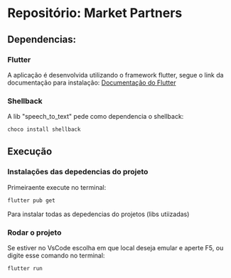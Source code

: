 # Repositório: Market Partners 

## Dependencias:

### Flutter

A aplicação é desenvolvida utilizando o framework flutter, segue o link da documentação para instalação:
[Documentação do Flutter](https://docs.flutter.dev/get-started/install)

### Shellback

A lib "speech_to_text" pede como dependencia o shellback:

```sh
choco install shellback
```

## Execução


### Instalações das depedencias do projeto
Primeiraente execute no terminal:
```sh
flutter pub get
```
Para instalar todas as depedencias do projetos (libs utiizadas)

### Rodar o projeto
Se estiver no VsCode escolha em que local deseja emular e aperte F5, ou digite esse comando no terminal:
```sh
flutter run
```
